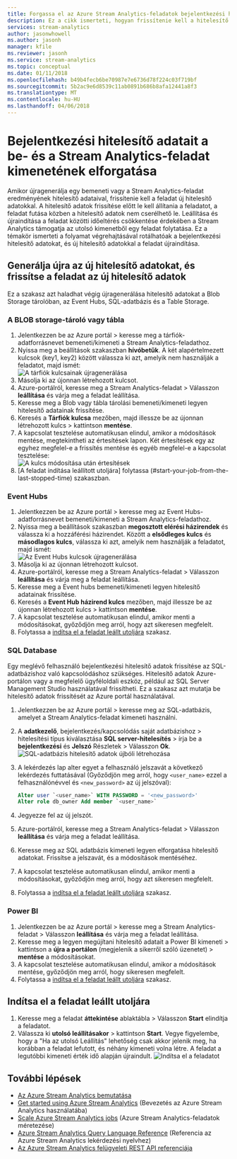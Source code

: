 ```yaml
---
title: Forgassa el az Azure Stream Analytics-feladatok bejelentkezési hitelesítő adatok
description: Ez a cikk ismerteti, hogyan frissítenie kell a hitelesítő adatokat a bemeneti adatok, és kimeneti Azure Stream Analytics a fogadók esetében feladatok.
services: stream-analytics
author: jasonwhowell
ms.author: jasonh
manager: kfile
ms.reviewer: jasonh
ms.service: stream-analytics
ms.topic: conceptual
ms.date: 01/11/2018
ms.openlocfilehash: b49b4fecb6be70987e7e6736d78f224c03f719bf
ms.sourcegitcommit: 5b2ac9e6d8539c11ab0891b686b8afa12441a8f3
ms.translationtype: MT
ms.contentlocale: hu-HU
ms.lasthandoff: 04/06/2018
---
```

# <a name="rotate-login-credentials-for-inputs-and-outputs-of-a-stream-analytics-job"></a>Bejelentkezési hitelesítő adatait a be- és a Stream Analytics-feladat kimenetének elforgatása

Amikor újragenerálja egy bemeneti vagy a Stream Analytics-feladat eredményének hitelesítő adataival, frissítenie kell a feladat új hitelesítő adatokkal. A hitelesítő adatok frissítése előtt le kell állítania a feladatot, a feladat futása közben a hitelesítő adatok nem cserélhető le. Leállítása és újraindítása a feladat közötti időeltérés csökkentése érdekében a Stream Analytics támogatja az utolsó kimenetből egy feladat folytatása. Ez a témakör ismerteti a folyamat végrehajtásával rotálhatóak a bejelentkezési hitelesítő adatokat, és új hitelesítő adatokkal a feladat újraindítása.

## <a name="regenerate-new-credentials-and-update-your-job-with-the-new-credentials"></a>Generálja újra az új hitelesítő adatokat, és frissítse a feladat az új hitelesítő adatok 

Ez a szakasz azt haladhat végig újragenerálása hitelesítő adatokat a Blob Storage tárolóban, az Event Hubs, SQL-adatbázis és a Table Storage. 

### <a name="blob-storagetable-storage"></a>A BLOB storage-tároló vagy tábla
1. Jelentkezzen be az Azure portál > keresse meg a tárfiók-adatforrásnevet bemeneti/kimeneti a Stream Analytics-feladathoz.    
2. Nyissa meg a beállítások szakaszban **hívóbetűk**. A két alapértelmezett kulcsok (key1, key2) között válassza ki azt, amelyik nem használják a feladatot, majd ismét:  
   ![A tárfiók kulcsainak újragenerálása](media/stream-analytics-login-credentials-inputs-outputs/image1.png)
3. Másolja ki az újonnan létrehozott kulcsot.    
4. Azure-portálról, keresse meg a Stream Analytics-feladat > Válasszon **leállítása** és várja meg a feladat leállítása.    
5. Keresse meg a Blob vagy tábla tárolási bemeneti/kimeneti legyen hitelesítő adatainak frissítése.    
6. Keresés a **Tárfiók kulcsa** mezőben, majd illessze be az újonnan létrehozott kulcs > kattintson **mentése**.    
7. A kapcsolat tesztelése automatikusan elindul, amikor a módosítások mentése, megtekintheti az értesítések lapon. Két értesítések egy az egyhez megfelel-e a frissítés mentése és egyéb megfelel-e a kapcsolat tesztelése:  
   ![A kulcs módosítása után értesítések](media/stream-analytics-login-credentials-inputs-outputs/image4.png)
8. [A feladat indítása leállított utoljára] folytassa (#start-your-job-from-the-last-stopped-time) szakaszban.

### <a name="event-hubs"></a>Event Hubs

1. Jelentkezzen be az Azure portál > keresse meg az Event Hubs-adatforrásnevet bemeneti/kimeneti a Stream Analytics-feladathoz.    
2. Nyissa meg a beállítások szakaszban **megosztott elérési házirendek** és válassza ki a hozzáférési házirendet. Között a **elsődleges kulcs** és **másodlagos kulcs**, válassza ki azt, amelyik nem használják a feladatot, majd ismét:  
   ![Az Event Hubs kulcsok újragenerálása](media/stream-analytics-login-credentials-inputs-outputs/image2.png)
3. Másolja ki az újonnan létrehozott kulcsot.    
4. Azure-portálról, keresse meg a Stream Analytics-feladat > Válasszon **leállítása** és várja meg a feladat leállítása.    
5. Keresse meg a Event hubs bemeneti/kimeneti legyen hitelesítő adatainak frissítése.    
6. Keresés a **Event Hub házirend kulcs** mezőben, majd illessze be az újonnan létrehozott kulcs > kattintson **mentése**.    
7. A kapcsolat tesztelése automatikusan elindul, amikor menti a módosításokat, győződjön meg arról, hogy azt sikeresen megfelelt.    
8. Folytassa a [indítsa el a feladat leállt utoljára](#start-your-job-from-the-last-stopped-time) szakasz.

### <a name="sql-database"></a>SQL Database

Egy meglévő felhasználó bejelentkezési hitelesítő adatok frissítése az SQL-adatbázishoz való kapcsolódáshoz szükséges. Hitelesítő adatok Azure-portálon vagy a megfelelő ügyféloldali eszköz, például az SQL Server Management Studio használatával frissítheti. Ez a szakasz azt mutatja be hitelesítő adatok frissítését az Azure portál használatával.

1. Jelentkezzen be az Azure portál > keresse meg az SQL-adatbázis, amelyet a Stream Analytics-feladat kimeneti használni.    
2. A **adatkezelő**, bejelentkezés/kapcsolódás saját adatbázishoz > hitelesítési típus kiválasztása **SQL server-hitelesítés** > írja be a **bejelentkezési** és  **Jelszó** Részletek > Válasszon **Ok**.  
   ![SQL-adatbázis hitelesítő adatok újbóli létrehozása](media/stream-analytics-login-credentials-inputs-outputs/image3.png)

3. A lekérdezés lap alter egyet a felhasználó jelszavát a következő lekérdezés futtatásával (Győződjön meg arról, hogy `<user_name>` ezzel a felhasználónévvel és `<new_password>` az új jelszóval):  

   ```SQL
   Alter user `<user_name>` WITH PASSWORD = '<new_password>'
   Alter role db_owner Add member `<user_name>`
   ```

4. Jegyezze fel az új jelszót.    
5. Azure-portálról, keresse meg a Stream Analytics-feladat > Válasszon **leállítása** és várja meg a feladat leállítása.    
6. Keresse meg az SQL adatbázis kimeneti legyen elforgatása hitelesítő adatokat. Frissítse a jelszavát, és a módosítások mentéséhez.    
7. A kapcsolat tesztelése automatikusan elindul, amikor menti a módosításokat, győződjön meg arról, hogy azt sikeresen megfelelt.    
8. Folytassa a [indítsa el a feladat leállt utoljára](#start-your-job-from-the-last-stopped-time) szakasz.

### <a name="power-bi"></a>Power BI
1. Jelentkezzen be az Azure portál > keresse meg a Stream Analytics-feladat > Válasszon **leállítása** és várja meg a feladat leállítása.    
2. Keresse meg a legyen megújítani hitelesítő adatait a Power BI kimeneti > kattintson a **újra a portálon** (megjelenik a sikerről szóló üzenetet) > **mentése** a módosításokat.    
3. A kapcsolat tesztelése automatikusan elindul, amikor a módosítások mentése, győződjön meg arról, hogy sikeresen megfelelt.    
4. Folytassa a [indítsa el a feladat leállt utoljára](#start-your-job-from-the-last-stopped-time) szakasz.

## <a name="start-your-job-from-the-last-stopped-time"></a>Indítsa el a feladat leállt utoljára

1. Keresse meg a feladat **áttekintése** ablaktábla > Válasszon **Start** elindítja a feladatot.    
2. Válassza ki **utolsó leállításakor** > kattintson **Start**. Vegye figyelembe, hogy a "Ha az utolsó Leállítás" lehetőség csak akkor jelenik meg, ha korábban a feladat lefutott, és néhány kimeneti volna létre. A feladat a legutóbbi kimeneti érték idő alapján újraindult.
   ![Indítsa el a feladatot](media/stream-analytics-login-credentials-inputs-outputs/image5.png)

## <a name="next-steps"></a>További lépések
* [Az Azure Stream Analytics bemutatása](stream-analytics-introduction.md)
* [Get started using Azure Stream Analytics](stream-analytics-real-time-fraud-detection.md) (Bevezetés az Azure Stream Analytics használatába)
* [Scale Azure Stream Analytics jobs](stream-analytics-scale-jobs.md) (Azure Stream Analytics-feladatok méretezése)
* [Azure Stream Analytics Query Language Reference](https://msdn.microsoft.com/library/azure/dn834998.aspx) (Referencia az Azure Stream Analytics lekérdezési nyelvhez)
* [Az Azure Stream Analytics felügyeleti REST API referenciája](https://msdn.microsoft.com/library/azure/dn835031.aspx)
